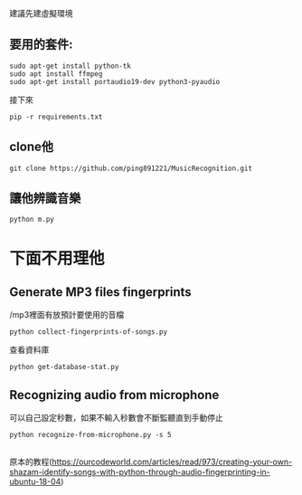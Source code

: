 
建議先建虛擬環境

## 要用的套件:

```
sudo apt-get install python-tk
sudo apt install ffmpeg
sudo apt-get install portaudio19-dev python3-pyaudio
```
接下來
```
pip -r requirements.txt
```

## clone他
```
git clone https://github.com/ping891221/MusicRecognition.git
```

## 讓他辨識音樂
```
python m.py
```

# 下面不用理他

## Generate MP3 files fingerprints
/mp3裡面有放預計要使用的音檔
```
python collect-fingerprints-of-songs.py
```
查看資料庫
```
python get-database-stat.py
```
## Recognizing audio from microphone
可以自己設定秒數，如果不輸入秒數會不斷監聽直到手動停止
```
python recognize-from-microphone.py -s 5
```
## 
原本的教程(https://ourcodeworld.com/articles/read/973/creating-your-own-shazam-identify-songs-with-python-through-audio-fingerprinting-in-ubuntu-18-04)
